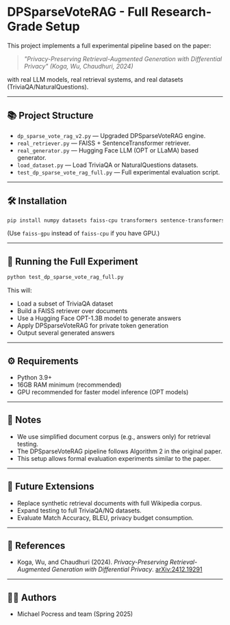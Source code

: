 # DPSparseVoteRAG - Full Research-Grade Setup

This project implements a full experimental pipeline based on the paper:

> *"Privacy-Preserving Retrieval-Augmented Generation with Differential Privacy" (Koga, Wu, Chaudhuri, 2024)*

with real LLM models, real retrieval systems, and real datasets (TriviaQA/NaturalQuestions).

---

## 📚 Project Structure

- `dp_sparse_vote_rag_v2.py` — Upgraded DPSparseVoteRAG engine.
- `real_retriever.py` — FAISS + SentenceTransformer retriever.
- `real_generator.py` — Hugging Face LLM (OPT or LLaMA) based generator.
- `load_dataset.py` — Load TriviaQA or NaturalQuestions datasets.
- `test_dp_sparse_vote_rag_full.py` — Full experimental evaluation script.

---

## 🛠 Installation

```bash
pip install numpy datasets faiss-cpu transformers sentence-transformers
```
(Use `faiss-gpu` instead of `faiss-cpu` if you have GPU.)

---

## 📄 Running the Full Experiment

```bash
python test_dp_sparse_vote_rag_full.py
```

This will:
- Load a subset of TriviaQA dataset
- Build a FAISS retriever over documents
- Use a Hugging Face OPT-1.3B model to generate answers
- Apply DPSparseVoteRAG for private token generation
- Output several generated answers

---

## ⚙️ Requirements

- Python 3.9+
- 16GB RAM minimum (recommended)
- GPU recommended for faster model inference (OPT models)

---

## 📢 Notes

- We use simplified document corpus (e.g., answers only) for retrieval testing.
- The DPSparseVoteRAG pipeline follows Algorithm 2 in the original paper.
- This setup allows formal evaluation experiments similar to the paper.

---

## 🧠 Future Extensions

- Replace synthetic retrieval documents with full Wikipedia corpus.
- Expand testing to full TriviaQA/NQ datasets.
- Evaluate Match Accuracy, BLEU, privacy budget consumption.

---

## 📖 References

- Koga, Wu, and Chaudhuri (2024). *Privacy-Preserving Retrieval-Augmented Generation with Differential Privacy*. [arXiv:2412.19291](https://arxiv.org/abs/2412.19291)

---

## 👨‍💻 Authors

- Michael Pocress and team (Spring 2025)
